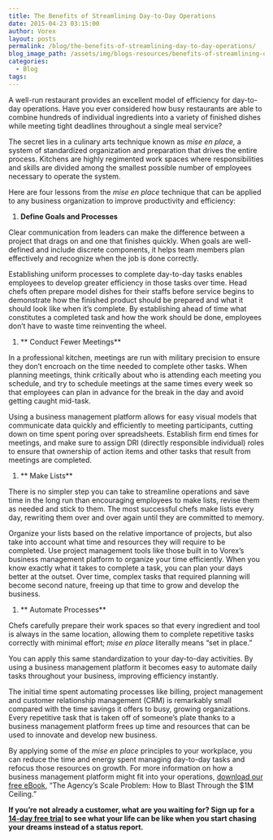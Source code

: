 ```yaml
---
title: The Benefits of Streamlining Day-to-Day Operations
date: 2015-04-23 03:15:00
author: Vorex
layout: posts
permalink: /blog/the-benefits-of-streamlining-day-to-day-operations/
blog_image_path: /assets/img/blogs-resources/benefits-of-streamlining-operations.jpg
categories:
  - Blog
tags:  
---
```



A well-run restaurant provides an excellent model of efficiency for day-to-day operations. Have you ever considered how busy restaurants are able to combine hundreds of individual ingredients into a variety of finished dishes while meeting tight deadlines throughout a single meal service?<!--more-->

The secret lies in a culinary arts technique known as *mise en place,* a system of standardized organization and preparation that drives the entire process. Kitchens are highly regimented work spaces where responsibilities and skills are divided among the smallest possible number of employees necessary to operate the system.

Here are four lessons from the *mise en place* technique that can be applied to any business organization to improve productivity and efficiency:

1. **Define Goals and Processes**

Clear communication from leaders can make the difference between a project that drags on and one that finishes quickly. When goals are well-defined and include discrete components, it helps team members plan effectively and recognize when the job is done correctly.

Establishing uniform processes to complete day-to-day tasks enables employees to develop greater efficiency in those tasks over time. Head chefs often prepare model dishes for their staffs before service begins to demonstrate how the finished product should be prepared and what it should look like when it’s complete. By establishing ahead of time what constitutes a completed task and how the work should be done, employees don’t have to waste time reinventing the wheel.

1. ** Conduct Fewer Meetings**

In a professional kitchen, meetings are run with military precision to ensure they don’t encroach on the time needed to complete other tasks. When planning meetings, think critically about who is attending each meeting you schedule, and try to schedule meetings at the same times every week so that employees can plan in advance for the break in the day and avoid getting caught mid-task.

Using a business management platform allows for easy visual models that communicate data quickly and efficiently to meeting participants, cutting down on time spent poring over spreadsheets. Establish firm end times for meetings, and make sure to assign DRI (directly responsible individual) roles to ensure that ownership of action items and other tasks that result from meetings are completed.

1. ** Make Lists**

There is no simpler step you can take to streamline operations and save time in the long run than encouraging employees to make lists, revise them as needed and stick to them. The most successful chefs make lists every day, rewriting them over and over again until they are committed to memory.

Organize your lists based on the relative importance of projects, but also take into account what time and resources they will require to be completed. Use project management tools like those built in to Vorex’s business management platform to organize your time efficiently. When you know exactly what it takes to complete a task, you can plan your days better at the outset. Over time, complex tasks that required planning will become second nature, freeing up that time to grow and develop the business.

1. ** Automate Processes**

Chefs carefully prepare their work spaces so that every ingredient and tool is always in the same location, allowing them to complete repetitive tasks correctly with minimal effort; *mise en place* literally means “set in place.”

You can apply this same standardization to your day-to-day activities. By using a business management platform it becomes easy to automate daily tasks throughout your business, improving efficiency instantly.

The initial time spent automating processes like billing, project management and customer relationship management (CRM) is remarkably small compared with the time savings it offers to busy, growing organizations. Every repetitive task that is taken off of someone’s plate thanks to a business management platform frees up time and resources that can be used to innovate and develop new business.

By applying some of the *mise en place* principles to your workplace, you can reduce the time and energy spent managing day-to-day tasks and refocus those resources on growth. For more information on how a business management platform might fit into your operations, [download our free eBook](http://vorex.hs-sites.com/agency-scale-ebook), “The Agency’s Scale Problem: How to Blast Through the $1M Ceiling.”

**If you’re not already a customer, what are you waiting for? Sign up for a [14-day free trial](http://www.vorex.com/free-trial/) to see what your life can be like when you start chasing your dreams instead of a status report.**
